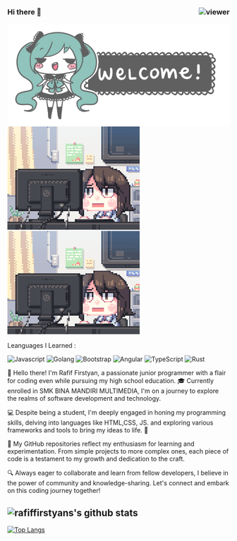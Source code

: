 ### Hi there 👋 <img align="right" src="https://komarev.com/ghpvc/?username=rafiffirstyans&style=for-the-badge" alt="viewer" />

![Header Image](./R.gif)
![Header Image align ](./yes.gif)
![Header Image align ](./yes.gif)




<p>
    Leanguages I Learned :
</p>

<p> 

   <img alt="Javascript" src="https://img.shields.io/badge/javascript%20-%23323330.svg?&style=for-the-badge&logo=javascript&logoColor=%23F7DF1E" />
     <img alt="Golang" src="https://img.shields.io/badge/-Go-45b8d8?style=for-the-badge&logo=go&logoColor=white" />
     <img alt="Bootstrap" src="https://img.shields.io/badge/bootstrap%20-%23563D7C.svg?&style=for-the-badge&logo=bootstrap&logoColor=white"/>
       <img alt="Angular" src="https://img.shields.io/badge/-Angular-3500ff?style=for-the-badge&logo=angular&logoColor=red" />
  <img alt="TypeScript" src="https://img.shields.io/badge/-TypeScript-007ACC?style=for-the-badge&logo=typescript&logoColor=white" />
  <img alt="Rust" src="https://img.shields.io/badge/-Rust-e6de20?style=for-the-badge&logo=rust&logoColor=black" />




</p>

👋 Hello there! I'm Rafif Firstyan, a passionate junior programmer with a flair for coding even while pursuing my high school education. 🎓 Currently enrolled in SMK BINA MANDIRI MULTIMEDIA, I'm on a journey to explore the realms of software development and technology.

💻 Despite being a student, I'm deeply engaged in honing my programming skills, delving into languages like HTML,CSS, JS. and exploring various frameworks and tools to bring my ideas to life. 🚀

🌟 My GitHub repositories reflect my enthusiasm for learning and experimentation. From simple projects to more complex ones, each piece of code is a testament to my growth and dedication to the craft.

🔍 Always eager to collaborate and learn from fellow developers, I believe in the power of community and knowledge-sharing. Let's connect and embark on this coding journey together!


![rafiffirstyans's github stats](https://github-readme-stats.vercel.app/api?username=rafiffirstyans&count_private=true&show_icons=true&theme=react)
------
[![Top Langs](https://github-readme-stats.vercel.app/api/top-langs/?username=rafiffirstyans)](https://github.com/rafiffirstyans/github-readme-stats)